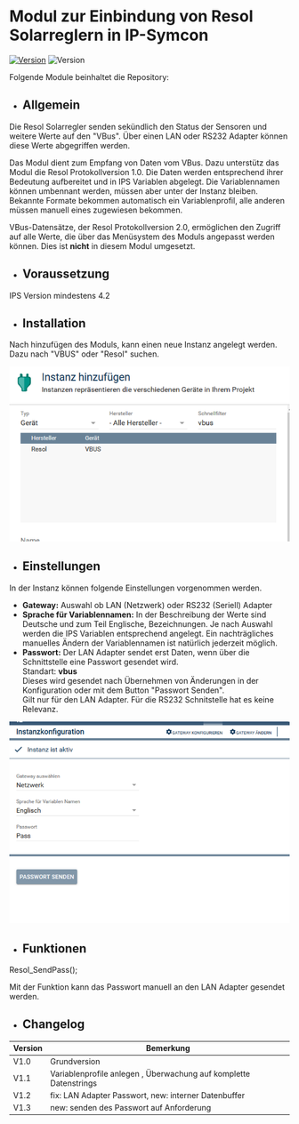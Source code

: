 # Modul zur Einbindung von Resol Solarreglern in IP-Symcon
[![Version](https://img.shields.io/badge/Symcon-PHPModul-red.svg)](https://www.symcon.de/service/dokumentation/entwicklerbereich/sdk-tools/sdk-php/)
![Version](https://img.shields.io/badge/Symcon%20Version-4.2%20%3E-green.svg)

Folgende Module beinhaltet die Repository:

- ## Allgemein

Die Resol Solarregler senden sekündlich den Status der Sensoren und weitere Werte auf den "VBus".
Über einen LAN oder RS232 Adapter können diese Werte abgegriffen werden. 

Das Modul dient zum Empfang von Daten vom VBus. Dazu unterstütz das Modul die Resol Protokollversion 1.0.
Die Daten werden entsprechend ihrer Bedeutung aufbereitet und in IPS Variablen abgelegt.
Die Variablennamen können umbennant werden, müssen aber unter der Instanz bleiben.
Bekannte Formate bekommen automatisch ein Variablenprofil, alle anderen müssen manuell eines zugewiesen bekommen. 

VBus-Datensätze, der Resol Protokollversion 2.0, ermöglichen den Zugriff auf alle Werte, die über das Menüsystem des Moduls angepasst werden können. Dies ist __nicht__ in diesem Modul umgesetzt.

- ## Voraussetzung

IPS Version mindestens 4.2

- ## Installation

Nach hinzufügen des Moduls, kann einen neue Instanz angelegt werden.
Dazu nach "VBUS" oder "Resol" suchen.

![Instanz](docs/Instanz.png)

- ## Einstellungen

In der Instanz können folgende Einstellungen vorgenommen werden.
- __Gateway:__	Auswahl ob LAN (Netzwerk) oder RS232 (Seriell) Adapter
- __Sprache für Variablennamen:__ In der Beschreibung der Werte sind Deutsche und zum Teil Englische, Bezeichnungen. Je nach Auswahl werden die IPS Variablen entsprechend angelegt. Ein nachträgliches manuelles Ändern der Variablennamen ist natürlich jederzeit möglich.
- __Passwort:__ Der LAN Adapter sendet erst Daten, wenn über die Schnittstelle eine Passwort gesendet wird.  
	Standart: __vbus__  
	Dieses wird gesendet nach Übernehmen von Änderungen in der Konfiguration oder mit dem Button "Passwort Senden".  
	Gilt nur für den LAN Adapter. Für die RS232 Schnitstelle hat es keine Relevanz.

![Konfig](docs/Konfig.png)

- ## Funktionen

Resol_SendPass();

Mit der Funktion kann das Passwort manuell an den LAN Adapter gesendet werden.

- ## Changelog
| Version | Bemerkung    |
| ------- | ------------ |
 V1.0     | Grundversion |
 V1.1     | Variablenprofile anlegen , Überwachung auf komplette Datenstrings |
 V1.2     | fix: LAN Adapter Passwort, new: interner Datenbuffer |
 V1.3     | new: senden des Passwort auf Anforderung |

